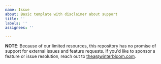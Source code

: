 ```yaml
---
name: Issue
about: Basic template with disclaimer about support
title: ''
labels: ''
assignees: ''

---
```


**NOTE**: Because of our limited resources, this repository has no promise of support for external issues and feature requests. If you'd like to sponsor a feature or issue resolution, reach out to thea@winterbloom.com.
